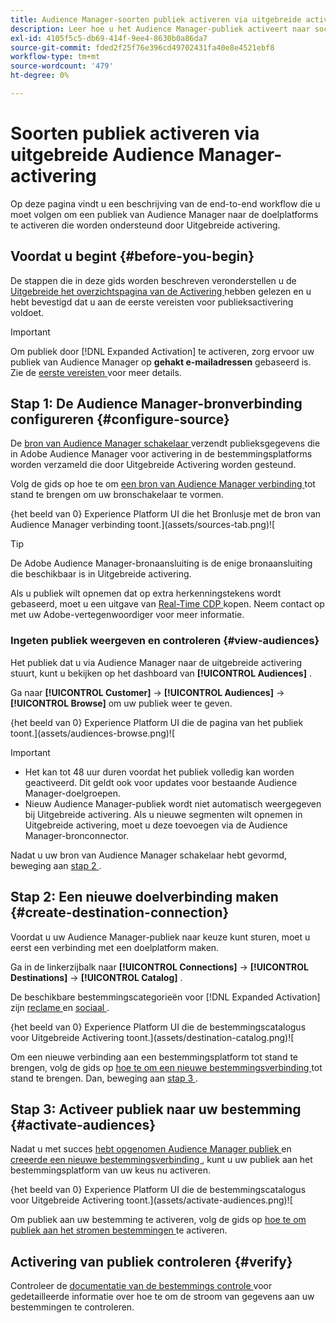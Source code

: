 ```yaml
---
title: Audience Manager-soorten publiek activeren via uitgebreide activering
description: Leer hoe u het Audience Manager-publiek activeert naar sociale en advertentiebestemmingen via Audience Manager Expanded Activation.
exl-id: 4105f5c5-db69-414f-9ee4-8630b0a86da7
source-git-commit: fded2f25f76e396cd49702431fa40e8e4521ebf8
workflow-type: tm+mt
source-wordcount: '479'
ht-degree: 0%

---
```


# Soorten publiek activeren via uitgebreide Audience Manager-activering

Op deze pagina vindt u een beschrijving van de end-to-end workflow die u moet volgen om een publiek van Audience Manager naar de doelplatforms te activeren die worden ondersteund door Uitgebreide activering.

## Voordat u begint {#before-you-begin}

De stappen die in deze gids worden beschreven veronderstellen u de [ Uitgebreide het overzichtspagina van de Activering ](overview.md) hebben gelezen en u hebt bevestigd dat u aan de eerste vereisten voor publieksactivering voldoet.

>[!IMPORTANT]
>
>Om publiek door [!DNL Expanded Activation] te activeren, zorg ervoor uw publiek van Audience Manager op **gehakt e-mailadressen** gebaseerd is. Zie de [ eerste vereisten ](overview.md#prerequisites) voor meer details.

## Stap 1: De Audience Manager-bronverbinding configureren {#configure-source}

De [ bron van Audience Manager schakelaar ](../sources/connectors/adobe-applications/audience-manager.md) verzendt publieksgegevens die in Adobe Audience Manager voor activering in de bestemmingsplatforms worden verzameld die door Uitgebreide Activering worden gesteund.

Volg de gids op hoe te om [ een bron van Audience Manager verbinding ](../sources/tutorials/ui/create/adobe-applications/audience-manager.md) tot stand te brengen om uw bronschakelaar te vormen.

{het beeld van 0} Experience Platform UI die het Bronlusje met de bron van Audience Manager verbinding toont.](assets/sources-tab.png)![

>[!TIP]
>
>De Adobe Audience Manager-bronaansluiting is de enige bronaansluiting die beschikbaar is in Uitgebreide activering.
>
>Als u publiek wilt opnemen dat op extra herkenningstekens wordt gebaseerd, moet u een uitgave van [ Real-Time CDP ](../rtcdp/overview.md) kopen. Neem contact op met uw Adobe-vertegenwoordiger voor meer informatie.

### Ingeten publiek weergeven en controleren {#view-audiences}

Het publiek dat u via Audience Manager naar de uitgebreide activering stuurt, kunt u bekijken op het dashboard van **[!UICONTROL Audiences]** .

Ga naar **[!UICONTROL Customer]** -> **[!UICONTROL Audiences]** -> **[!UICONTROL Browse]** om uw publiek weer te geven.

{het beeld van 0} Experience Platform UI die de pagina van het publiek toont.](assets/audiences-browse.png)![

>[!IMPORTANT]
>
>* Het kan tot 48 uur duren voordat het publiek volledig kan worden geactiveerd. Dit geldt ook voor updates voor bestaande Audience Manager-doelgroepen.
>* Nieuw Audience Manager-publiek wordt niet automatisch weergegeven bij Uitgebreide activering. Als u nieuwe segmenten wilt opnemen in Uitgebreide activering, moet u deze toevoegen via de Audience Manager-bronconnector.

Nadat u uw bron van Audience Manager schakelaar hebt gevormd, beweging aan [ stap 2 ](#create-destination-connection).

## Stap 2: Een nieuwe doelverbinding maken {#create-destination-connection}

Voordat u uw Audience Manager-publiek naar keuze kunt sturen, moet u eerst een verbinding met een doelplatform maken.

Ga in de linkerzijbalk naar **[!UICONTROL Connections]** -> **[!UICONTROL Destinations]** -> **[!UICONTROL Catalog]** .

De beschikbare bestemmingscategorieën voor [!DNL Expanded Activation] zijn [ reclame ](../destinations/catalog/advertising/overview.md) en [ sociaal ](../destinations/catalog/social/overview.md).

{het beeld van 0} Experience Platform UI die de bestemmingscatalogus voor Uitgebreide Activering toont.](assets/destination-catalog.png)![

Om een nieuwe verbinding aan een bestemmingsplatform tot stand te brengen, volg de gids op [ hoe te om een nieuwe bestemmingsverbinding ](../destinations/ui/connect-destination.md) tot stand te brengen. Dan, beweging aan [ stap 3 ](#activate-audiences).

## Stap 3: Activeer publiek naar uw bestemming {#activate-audiences}

Nadat u met succes [ hebt opgenomen Audience Manager publiek ](#configure-source) en [ creeerde een nieuwe bestemmingsverbinding ](#create-destination-connection), kunt u uw publiek aan het bestemmingsplatform van uw keus nu activeren.

{het beeld van 0} Experience Platform UI die de bestemmingscatalogus voor Uitgebreide Activering toont.](assets/activate-audiences.png)![

Om publiek aan uw bestemming te activeren, volg de gids op [ hoe te om publiek aan het stromen bestemmingen ](../destinations/ui/activate-segment-streaming-destinations.md) te activeren.

## Activering van publiek controleren {#verify}

Controleer de [ documentatie van de bestemmings controle ](../dataflows/ui/monitor-destinations.md) voor gedetailleerde informatie over hoe te om de stroom van gegevens aan uw bestemmingen te controleren.
